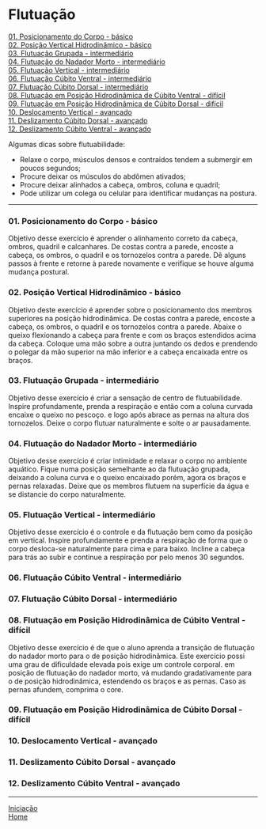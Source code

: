 # Flutuação

[01. Posicionamento do Corpo - básico](#01)    
[02. Posição Vertical Hidrodinâmico - básico](#02)    
[03. Flutuação Grupada - intermediário](#03)   
[04. Flutuação do Nadador Morto - intermediário](#04)   
[05. Flutuação Vertical - intermediário](#05)   
[06. Flutuação Cúbito Ventral - intermediário](#06)   
[07. Flutuação Cúbito Dorsal - intermediário](#07)    
[08. Flutuação em Posição Hidrodinâmica de Cúbito Ventral - difícil](#08)    
[09. Flutuação em Posição Hidrodinâmica de Cúbito Dorsal - difícil](#09)    
[10. Deslocamento Vertical - avançado](#10)   
[11. Deslizamento Cúbito Dorsal - avançado](#11)    
[12. Deslizamento Cúbito Ventral - avançado](#12)    



Algumas dicas sobre flutuabilidade:

+ Relaxe o corpo, músculos densos e contraídos tendem a submergir em poucos segundos;
+ Procure deixar os músculos do abdômen ativados;
+ Procure deixar alinhados a cabeça, ombros, coluna e quadril; 
+ Pode utilizar um colega ou celular para identificar mudanças na postura.

---

<a id="01"></a>
### 01. Posicionamento do Corpo - básico   
Objetivo desse exercício é aprender o alinhamento correto da cabeça, ombros, quadril e calcanhares. De costas contra a parede, encoste a cabeça, os ombros, o quadril e os tornozelos contra a parede. Dê alguns passos à frente e retorne à parede novamente e verifique se houve alguma mudança postural. 

<a id="02"></a>
### 02. Posição Vertical Hidrodinâmico - básico   
Objetivo deste exercício é aprender sobre o posicionamento dos membros superiores na posição hidrodinâmica. De costas contra a parede, encoste a cabeça, os ombros, o quadril e os tornozelos contra a parede. Abaixe o queixo flexionando a cabeça para frente e com os braços estendidos acima da cabeça. Coloque uma mão sobre a outra juntando os dedos e prendendo o polegar da mão superior na mão inferior e a cabeça encaixada entre os braços.

<a id="03"></a>
### 03. Flutuação Grupada - intermediário   
Objetivo desse exercício é criar a sensação de centro de flutuabilidade. Inspire profundamente, prenda a respiração e então com a coluna curvada encaixe o queixo no pescoço. e logo após abrace as pernas na altura dos tornozelos. Deixe o corpo flutuar naturalmente e solte o ar pausadamente.

<a id="04"></a>
### 04. Flutuação do Nadador Morto - intermediário   
Objetivo desse exercício é criar intimidade e relaxar o corpo no ambiente aquático. Fique numa posição semelhante ao da flutuação grupada, deixando a coluna curva e o queixo encaixado porém, agora os braços e pernas relaxadas. Deixe que os membros flutuem na superfície da água e se distancie do corpo naturalmente. 

<a id="05"></a>
### 05. Flutuação Vertical - intermediário
Objetivo desse exercício é o controle e da flutuação bem como da posição em vertical. Inspire profundamente e prenda a respiração de forma que o corpo desloca-se naturalmente para cima e para baixo. Incline a cabeça para trás ao subir e continue a respiração por pelo menos 30 segundos.

<a id="06"></a>
### 06. Flutuação Cúbito Ventral - intermediário
 
<a id="07"></a>
### 07. Flutuação Cúbito Dorsal - intermediário

<a id="08"></a>
### 08. Flutuação em Posição Hidrodinâmica de Cúbito Ventral - difícil  
Objetivo desse exercício é de que o aluno aprenda a transição de flutuação do nadador morto para o de posição hidrodinâmica. Este exercício possi uma grau de dificuldade elevada pois exige um controle corporal. em posição de flutuação do nadador morto, vá mudando gradativamente para o de posição hidrodinâmica, estendendo os braços e as pernas. Caso as pernas afundem, comprima o core.

<a id="09"></a>
### 09. Flutuação em Posição Hidrodinâmica de Cúbito Dorsal - difícil  

<a id="10"></a>
### 10. Deslocamento Vertical - avançado    

<a id="11"></a>
### 11. Deslizamento Cúbito Dorsal - avançado   

<a id="12"></a>
### 12. Deslizamento Cúbito Ventral - avançado      

---

[Iniciação](../iniciando.md)    
[Home](../../README.md)    
